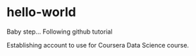hello-world
===========

Baby step... Following github tutorial

Establishing account to use for Coursera Data Science course.
